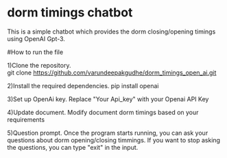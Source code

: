 # dorm timings chatbot
This is a simple chatbot which provides the dorm closing/opening timings using OpenAI Gpt-3.

#How to run the file

1)Clone the repository.  
   git clone https://github.com/varundeepakgudhe/dorm_timings_open_ai.git
   
2)Install the required dependencies. 
    pip install openai 
    
3)Set up OpenAi key. 
    Replace "Your Api_key" with your Openai API Key

4)Update document. 
    Modify document dorm timings based on your requirements
   
5)Question prompt. 
    Once the program starts running, you can ask your questions about dorm opening/closing timmings.
    If you want to stop asking the questions, you can type "exit" in the input.

  

